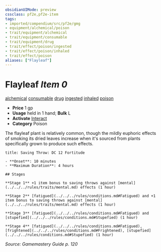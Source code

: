 ```yaml
---
obsidianUIMode: preview
cssclass: pf2e,pf2e-item
tags:
- imported/compendium/src/pf2e/gmg
- equipment/alchemical/poison
- trait/equipment/alchemical
- trait/equipment/consumable
- trait/equipment/drug
- trait/effect/poison/ingested
- trait/effect/poison/inhaled
- trait/effect/poison
aliases: ["Flayleaf"]
---
```

# Flayleaf *Item 0*  
[alchemical](alchemical.md)  [consumable](consumable.md)  [drug](drug-gmg.md)  [ingested](ingested.md)  [inhaled](inhaled.md)  [poison](rules/traits/poison.md)  

- **Price** 1 gp
- **Usage** held in 1 hand; **Bulk** L
- **Activate** [Interact](interact.md)
- **Category** Poison

The flayleaf plant is relatively common, though the mildly euphoric effects of smoking its dried leaves increase when it's sourced from plants specifically grown to produce such effects.

```ad-inline-affliction
title: Saving Throw: DC 12 Fortitude

- **Onset**: 10 minutes
- **Maximum Duration**: 4 hours

## Stages

**Stage 1** +1 item bonus to saving throws against [mental](../../../rules/traits/mental.md) effects (1 hour)

**Stage 2** [fatigued](../../../rules/conditions.md#Fatigued) and +1 item bonus to saving throws against [mental](../../../rules/traits/mental.md) effects (1 hour)

**Stage 3** [fatigued](../../../rules/conditions.md#Fatigued) and [stupefied](../../../rules/conditions.md#Stupefied) (1 hour)

**Stage 4** [fatigued](../../../rules/conditions.md#Fatigued), [frightened](../../../rules/conditions.md#Frightened), [stupefied](../../../rules/conditions.md#Stupefied) (1 hour)
```

*Source: Gamemastery Guide p. 120*
